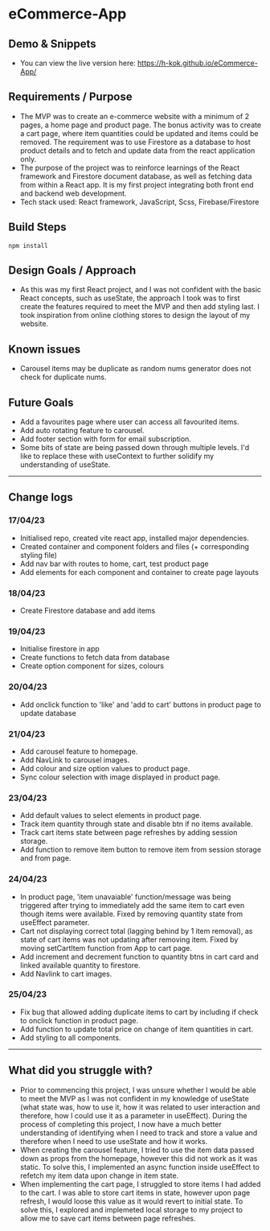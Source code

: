 # eCommerce-App

## Demo & Snippets

-   You can view the live version here: https://h-kok.github.io/eCommerce-App/

## Requirements / Purpose

-   The MVP was to create an e-commerce website with a minimum of 2 pages, a home page and product page. The bonus activity was to create a cart page, where item quantities could be updated and items could be removed. The requirement was to use Firestore as a database to host product details and to fetch and update data from the react application only.
-   The purpose of the project was to reinforce learnings of the React framework and Firestore document database, as well as fetching data from within a React app. It is my first project integrating both front end and backend web development.
-   Tech stack used: React framework, JavaScript, Scss, Firebase/Firestore

## Build Steps

```
npm install
```

## Design Goals / Approach

-   As this was my first React project, and I was not confident with the basic React concepts, such as useState, the approach I took was to first create the features required to meet the MVP and then add styling last. I took inspiration from online clothing stores to design the layout of my website.

## Known issues

-   Carousel items may be duplicate as random nums generator does not check for duplicate nums.

## Future Goals

-   Add a favourites page where user can access all favourited items.
-   Add auto rotating feature to carousel.
-   Add footer section with form for email subscription.
-   Some bits of state are being passed down through multiple levels. I'd like to replace these with useContext to further solidify my understanding of useState.

---

## Change logs

### 17/04/23

-   Initialised repo, created vite react app, installed major dependencies.
-   Created container and component folders and files (+ corresponding styling file)
-   Add nav bar with routes to home, cart, test product page
-   Add elements for each component and container to create page layouts

### 18/04/23

-   Create Firestore database and add items

### 19/04/23

-   Initialise firestore in app
-   Create functions to fetch data from database
-   Create option component for sizes, colours

### 20/04/23

-   Add onclick function to 'like' and 'add to cart' buttons in product page to update database

### 21/04/23

-   Add carousel feature to homepage.
-   Add NavLink to carousel images.
-   Add colour and size option values to product page.
-   Sync colour selection with image displayed in product page.

### 23/04/23

-   Add default values to select elements in product page.
-   Track item quantity through state and disable btn if no items available.
-   Track cart items state between page refreshes by adding session storage.
-   Add function to remove item button to remove item from session storage and from page.

### 24/04/23

-   In product page, 'item unavaiable' function/message was being triggered after trying to immediately add the same item to cart even though items were available. Fixed by removing quantity state from useEffect parameter.
-   Cart not displaying correct total (lagging behind by 1 item removal), as state of cart items was not updating after removing item. Fixed by moving setCartItem function from App to cart page.
-   Add increment and decrement function to quantity btns in cart card and linked available quantity to firestore.
-   Add Navlink to cart images.

### 25/04/23

-   Fix bug that allowed adding duplicate items to cart by including if check to onclick function in product page.
-   Add function to update total price on change of item quantities in cart.
-   Add styling to all components.

---

## What did you struggle with?

-   Prior to commencing this project, I was unsure whether I would be able to meet the MVP as I was not confident in my knowledge of useState (what state was, how to use it, how it was related to user interaction and therefore, how I could use it as a parameter in useEffect). During the process of completing this project, I now have a much better understanding of identifying when I need to track and store a value and therefore when I need to use useState and how it works.
-   When creating the carousel feature, I tried to use the item data passed down as props from the homepage, however this did not work as it was static. To solve this, I implemented an async function inside useEffect to refetch my item data upon change in item state.
-   When implementing the cart page, I struggled to store items I had added to the cart. I was able to store cart items in state, however upon page refresh, I would loose this value as it would revert to initial state. To solve this, I explored and implemeted local storage to my project to allow me to save cart items between page refreshes.
